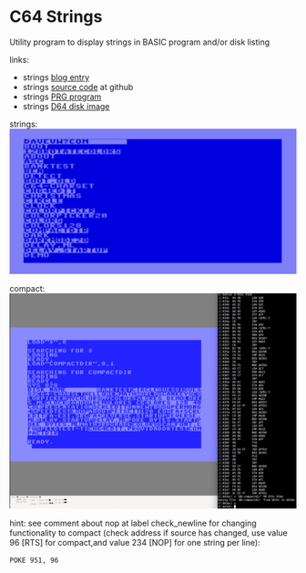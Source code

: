 # C64 Strings

Utility program to display strings in BASIC program and/or disk listing

links: 

* strings [blog entry](https://techwithdave.davevw.com/2024/06/strings-or-compact-directory-utility.html)
* strings [source code](https://github.com/davervw/strings/blob/main/strings.asm) at github
* strings [PRG program](https://github.com/davervw/strings/raw/main/build/strings.prg)
* strings [D64 disk image](https://github.com/davervw/strings/raw/main/strings.d64)

strings:
![strings_dir](media/strings_dir.png)

compact:
![compact_dir](media/compact_dir.png)

hint: see comment about nop at label check_newline for changing functionality to compact (check address if source has changed, use value 96 [RTS] for compact,and value 234 [NOP] for one string per line):

    POKE 951, 96

